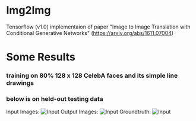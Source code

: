 # Img2Img

Tensorflow (v1.0) implementaion of paper "Image to Image Translation with Conditional Generative Networks" (https://arxiv.org/abs/1611.07004)


# Some Results 
### training on 80% 128 x 128 CelebA faces and its simple line drawings
### below is on held-out testing data
Input Images:
![Input](https://github.com/lovecambi/Img2Img-Translation-Tensorflow/blob/master/imgs/input.jpg)
Output Images:
![Input](https://github.com/lovecambi/Img2Img-Translation-Tensorflow/blob/master/imgs/pred.jpg)
Groundtruth:
![Input](https://github.com/lovecambi/Img2Img-Translation-Tensorflow/blob/master/imgs/output.jpg)
